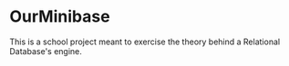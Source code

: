 # OurMinibase
This is a school project meant to exercise the theory behind a Relational Database's engine.

